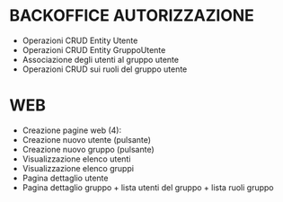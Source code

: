 # BACKOFFICE AUTORIZZAZIONE
- Operazioni CRUD Entity Utente 
- Operazioni CRUD Entity GruppoUtente 
- Associazione degli utenti al gruppo utente 
- Operazioni CRUD sui ruoli del gruppo utente 

# WEB
- Creazione pagine web (4):  
- Creazione nuovo utente (pulsante)
- Creazione nuovo gruppo (pulsante)
- Visualizzazione elenco utenti
- Visualizzazione elenco gruppi
- Pagina dettaglio utente
- Pagina dettaglio gruppo + lista utenti del gruppo + lista ruoli gruppo
